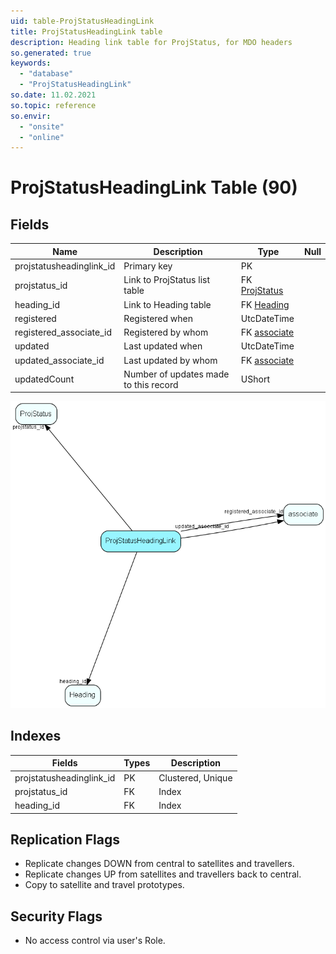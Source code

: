 ```yaml
---
uid: table-ProjStatusHeadingLink
title: ProjStatusHeadingLink table
description: Heading link table for ProjStatus, for MDO headers
so.generated: true
keywords:
  - "database"
  - "ProjStatusHeadingLink"
so.date: 11.02.2021
so.topic: reference
so.envir:
  - "onsite"
  - "online"
---
```


# ProjStatusHeadingLink Table (90)

## Fields

| Name | Description | Type | Null |
|------|-------------|------|:----:|
|projstatusheadinglink\_id|Primary key|PK| |
|projstatus\_id|Link to ProjStatus list table|FK [ProjStatus](projstatus.md)| |
|heading\_id|Link to Heading table|FK [Heading](heading.md)| |
|registered|Registered when|UtcDateTime| |
|registered\_associate\_id|Registered by whom|FK [associate](associate.md)| |
|updated|Last updated when|UtcDateTime| |
|updated\_associate\_id|Last updated by whom|FK [associate](associate.md)| |
|updatedCount|Number of updates made to this record|UShort| |


![ProjStatusHeadingLink table relationship diagram](./media/ProjStatusHeadingLink.png)

## Indexes

| Fields | Types | Description |
|--------|-------|-------------|
|projstatusheadinglink\_id |PK |Clustered, Unique |
|projstatus\_id |FK |Index |
|heading\_id |FK |Index |

## Replication Flags

* Replicate changes DOWN from central to satellites and travellers.
* Replicate changes UP from satellites and travellers back to central.
* Copy to satellite and travel prototypes.

## Security Flags

* No access control via user's Role.

